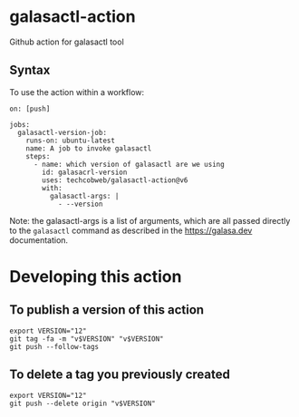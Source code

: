 # galasactl-action
Github action for galasactl tool



## Syntax
To use the action within a workflow:

```
on: [push]

jobs:
  galasactl-version-job:
    runs-on: ubuntu-latest
    name: A job to invoke galasactl
    steps:
      - name: which version of galasactl are we using
        id: galasacrl-version
        uses: techcobweb/galasactl-action@v6
        with:
          galasactl-args: |
            - --version
```
Note: the galasactl-args is a list of arguments, which are all passed directly to the `galasactl` command as described in the https://galasa.dev documentation.


# Developing this action

## To publish a version of this action
```
export VERSION="12"
git tag -fa -m "v$VERSION" "v$VERSION"
git push --follow-tags
```

## To delete a tag you previously created
```
export VERSION="12"
git push --delete origin "v$VERSION"
```